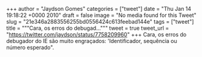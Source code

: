 
+++
author = "Jaydson Gomes"
categories = ["tweet"]
date = "Thu Jan 14 19:18:22 +0000 2010"
draft = false
image = "No media found for this Tweet"
slug = "21e346a2883556255bd0556424c613feebad144e"
tags = ["tweet"]
title = """Cara, os erros do debugad..."""
tweet = true
tweet_url = "https://twitter.com/jaydson/status/7758209960"
+++
Cara, os erros do debugador do IE são muito engraçados: 'Identificador, sequência ou número esperado".
